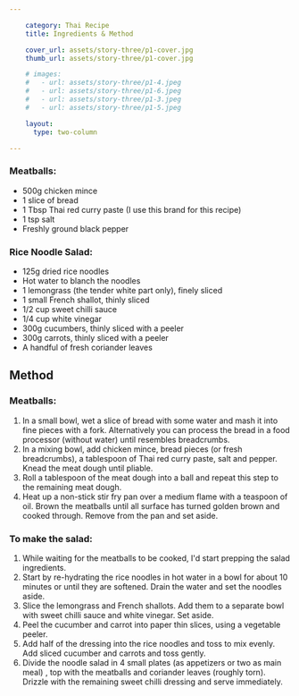 ```yaml
---

    category: Thai Recipe
    title: Ingredients & Method

    cover_url: assets/story-three/p1-cover.jpg
    thumb_url: assets/story-three/p1-cover.jpg

    # images:
    #   - url: assets/story-three/p1-4.jpeg
    #   - url: assets/story-three/p1-6.jpeg
    #   - url: assets/story-three/p1-3.jpeg
    #   - url: assets/story-three/p1-5.jpeg

    layout:
      type: two-column

---
```


### Meatballs:

- 500g chicken mince
- 1 slice of bread
- 1 Tbsp Thai red curry paste (I use this brand for this recipe)
- 1 tsp salt
- Freshly ground black pepper

### Rice Noodle Salad:

- 125g dried rice noodles
- Hot water to blanch the noodles
- 1 lemongrass (the tender white part only), finely sliced
- 1 small French shallot, thinly sliced
- 1/2 cup sweet chilli sauce
- 1/4 cup white vinegar
- 300g cucumbers, thinly sliced with a peeler
- 300g carrots, thinly sliced with a peeler
- A handful of fresh coriander leaves

## Method

### Meatballs:

1. In a small bowl, wet a slice of bread with some water and mash it into fine pieces with a fork. Alternatively you can process the bread in a food processor (without water) until resembles breadcrumbs.
2. In a mixing bowl, add chicken mince, bread pieces (or fresh breadcrumbs), a tablespoon of Thai red curry paste, salt and pepper. Knead the meat dough until pliable.
3. Roll a tablespoon of the meat dough into a ball and repeat this step to the remaining meat dough.
4. Heat up a non-stick stir fry pan over a medium flame with a teaspoon of oil. Brown the meatballs until all surface has turned golden brown and cooked through. Remove from the pan and set aside.

### To make the salad:

1. While waiting for the meatballs to be cooked, I'd start prepping the salad ingredients.
2. Start by re-hydrating the rice noodles in hot water in a bowl for about 10 minutes or until they are softened. Drain the water and set the noodles aside.
3. Slice the lemongrass and French shallots. Add them to a separate bowl with sweet chilli sauce and white vinegar. Set aside.
4. Peel the cucumber and carrot into paper thin slices, using a vegetable peeler.
5. Add half of the dressing into the rice noodles and toss to mix evenly. Add sliced cucumber and carrots and toss gently.
6. Divide the noodle salad in 4 small plates (as appetizers or two as main meal) , top with the meatballs and coriander leaves (roughly torn). Drizzle with the remaining sweet chilli dressing and serve immediately.
